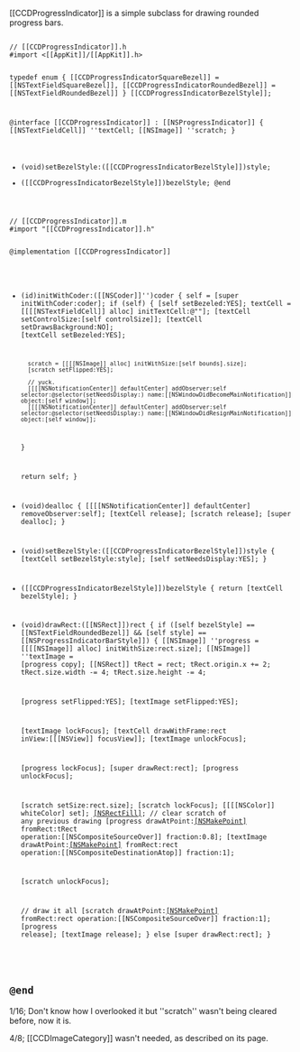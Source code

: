 [[CCDProgressIndicator]] is a simple subclass for drawing rounded progress bars.

<code>
// [[CCDProgressIndicator]].h
#import <[[AppKit]]/[[AppKit]].h>

typedef enum {
    [[CCDProgressIndicatorSquareBezel]]  = [[NSTextFieldSquareBezel]],
    [[CCDProgressIndicatorRoundedBezel]] = [[NSTextFieldRoundedBezel]]
} [[CCDProgressIndicatorBezelStyle]];


@interface [[CCDProgressIndicator]] : [[NSProgressIndicator]]
{
    [[NSTextFieldCell]] ''textCell;
    [[NSImage]] ''scratch;
}

- (void)setBezelStyle:([[CCDProgressIndicatorBezelStyle]])style;
- ([[CCDProgressIndicatorBezelStyle]])bezelStyle;
@end
</code>
<code>
// [[CCDProgressIndicator]].m
#import "[[CCDProgressIndicator]].h"

@implementation [[CCDProgressIndicator]]

- (id)initWithCoder:([[NSCoder]]'')coder {
    self = [super initWithCoder:coder];
    if (self) {
        [self setBezeled:YES];
        textCell = [[[[NSTextFieldCell]] alloc] initTextCell:@""];
        [textCell setControlSize:[self controlSize]];
        [textCell setDrawsBackground:NO];
        [textCell setBezeled:YES];
        
        scratch = [[[[NSImage]] alloc] initWithSize:[self bounds].size];
        [scratch setFlipped:YES];

        // yuck.
        [[[[NSNotificationCenter]] defaultCenter] addObserver:self selector:@selector(setNeedsDisplay:) name:[[NSWindowDidBecomeMainNotification]] object:[self window]];
        [[[[NSNotificationCenter]] defaultCenter] addObserver:self selector:@selector(setNeedsDisplay:) name:[[NSWindowDidResignMainNotification]] object:[self window]];
    }

    return self;
}

- (void)dealloc
{
    [[[[NSNotificationCenter]] defaultCenter] removeObserver:self];
    [textCell release];
    [scratch release];
    [super dealloc];
}

- (void)setBezelStyle:([[CCDProgressIndicatorBezelStyle]])style
{
    [textCell setBezelStyle:style];
    [self setNeedsDisplay:YES];
}
- ([[CCDProgressIndicatorBezelStyle]])bezelStyle
{
    return [textCell bezelStyle];
}

- (void)drawRect:([[NSRect]])rect
{
    if ([self bezelStyle] == [[NSTextFieldRoundedBezel]] && [self style] == [[NSProgressIndicatorBarStyle]]) {
    [[NSImage]] ''progress = [[[[NSImage]] alloc] initWithSize:rect.size];
    [[NSImage]] ''textImage = [progress copy];
    [[NSRect]] tRect = rect;
        tRect.origin.x += 2;
        tRect.size.width -= 4;
        tRect.size.height -= 4;
        
    [progress setFlipped:YES];
    [textImage setFlipped:YES];

    [textImage lockFocus];
    [textCell drawWithFrame:rect inView:[[[NSView]] focusView]];
    [textImage unlockFocus];

    [progress lockFocus];
    [super drawRect:rect];
    [progress unlockFocus];
    
    [scratch setSize:rect.size];
    [scratch lockFocus];
        [[[[NSColor]] whiteColor] set];
        [[NSRectFill]](rect); // clear scratch of any previous drawing
    [progress drawAtPoint:[[NSMakePoint]](0,0) fromRect:tRect operation:[[NSCompositeSourceOver]] fraction:0.8];
    [textImage drawAtPoint:[[NSMakePoint]](0,0) fromRect:rect operation:[[NSCompositeDestinationAtop]] fraction:1];
    
    [scratch unlockFocus];
    
    // draw it all
    [scratch drawAtPoint:[[NSMakePoint]](0,0) fromRect:rect operation:[[NSCompositeSourceOver]] fraction:1];
    [progress release];
    [textImage release];
    } else [super drawRect:rect];
}

@end
</code>
----
1/16; Don't know how I overlooked it but ''scratch'' wasn't being cleared before, now it is.

4/8; [[CCDImageCategory]] wasn't needed, as described on its page.
